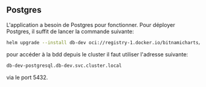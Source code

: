 ## Postgres

L'application a besoin de Postgres pour fonctionner. Pour déployer Postgres, il suffit de lancer la commande suivante:

```bash
helm upgrade --install db-dev oci://registry-1.docker.io/bitnamicharts/postgresql -f values.yaml -n db-dev --create-namespace
```

pour accéder à la bdd depuis le cluster il faut utiliser l'adresse suivante:

```bash
db-dev-postgresql.db-dev.svc.cluster.local
```

via le port 5432.